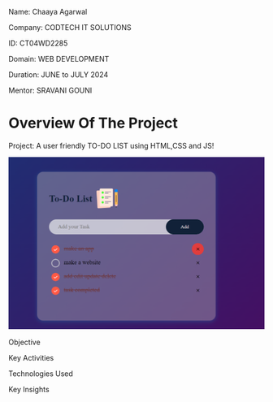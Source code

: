 Name: Chaaya Agarwal

Company: CODTECH IT SOLUTIONS

ID: CT04WD2285

Domain: WEB DEVELOPMENT

Duration: JUNE to JULY 2024

Mentor: SRAVANI GOUNI


# Overview Of The Project

Project: A user friendly TO-DO LIST using HTML,CSS and JS!

![alt text](image.png)

Objective 

Key Activities

Technologies Used

Key Insights